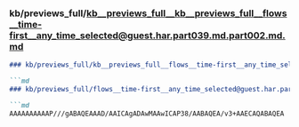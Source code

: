 ### kb/previews_full/kb__previews_full__kb__previews_full__flows__time-first__any_time_selected@guest.har.part039.md.part002.md.md

```md
### kb/previews_full/kb__previews_full__flows__time-first__any_time_selected@guest.har.part039.md.part002.md

```md
### kb/previews_full/flows__time-first__any_time_selected@guest.har.part039.md (part 002)

```md
AAAAAAAAAAP///gABAQEAAAD/AAICAgADAwMAAwICAP38/AABAQEA/v3+AAECAQABAQEA
```

```

```

```
